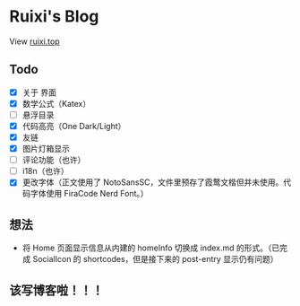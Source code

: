 # Ruixi's Blog
View [ruixi.top](https://ruixi.top/)

## Todo
- [x] 关于 界面
- [x] 数学公式（Katex）
- [ ] 悬浮目录
- [x] 代码高亮（One Dark/Light）
- [x] 友链
- [x] 图片灯箱显示
- [ ] 评论功能（也许）
- [ ] i18n（也许）
- [x] 更改字体（正文使用了 NotoSansSC，文件里预存了霞鹜文楷但并未使用。代码字体使用 FiraCode Nerd Font。）

## 想法
- 将 Home 页面显示信息从内建的 homeInfo 切换成 index.md 的形式。（已完成 SocialIcon 的 shortcodes，但是接下来的 post-entry 显示仍有问题）

## 该写博客啦！！！